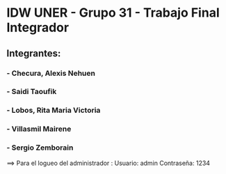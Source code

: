 # IDW UNER - Grupo 31 - Trabajo Final Integrador

## Integrantes:

### - Checura, Alexis Nehuen

### - Saidi Taoufik

### - Lobos, Rita Maria Victoria

### - Villasmil Mairene

### - Sergio Zemborain


==> Para el logueo del administrador :
Usuario: admin
Contraseña: 1234
